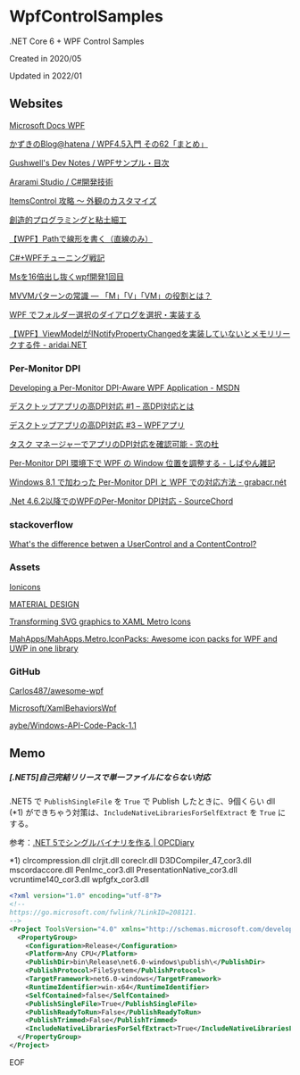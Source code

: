 # WpfControlSamples

.NET Core 6 + WPF Control Samples

Created in 2020/05

Updated in 2022/01


## Websites

[Microsoft Docs WPF](https://docs.microsoft.com/ja-jp/dotnet/framework/wpf/)

[かずきのBlog@hatena / WPF4.5入門 その62「まとめ」](https://blog.okazuki.jp/entry/2014/12/27/200015)

[Gushwell's Dev Notes / WPFサンプル・目次](http://gushwell.ldblog.jp/archives/52313900.html)

[Ararami Studio / C#開発技術](https://araramistudio.jimdo.com/%E6%8A%80%E8%A1%93%E6%83%85%E5%A0%B1/c-%E9%96%8B%E7%99%BA%E6%8A%80%E8%A1%93/)

[ItemsControl 攻略 ～ 外観のカスタマイズ](http://grabacr.net/archives/1240)

[創造的プログラミングと粘土細工](http://pro.art55.jp/)

[【WPF】Pathで線形を書く（直線のみ）](https://qiita.com/LemonLeaf/items/c089bbb497f53b59e0b4)

[C#+WPFチューニング戦記](http://proprogrammer.hatenadiary.jp/)

[Msを16倍出し抜くwpf開発1回目](https://www.slideshare.net/cct-inc/ms16wpf1)

[MVVMパターンの常識 ― 「M」「V」「VM」の役割とは？](https://www.atmarkit.co.jp/fdotnet/chushin/greatblogentry_02/greatblogentry_02_01.html)

[WPF でフォルダー選択のダイアログを選択・実装する](https://shikaku-sh.hatenablog.com/entry/wpf-folder-selection-dialog)

[【WPF】ViewModelがINotifyPropertyChangedを実装していないとメモリリークする件 - aridai.NET](https://aridai.net/articles/15.html)

### Per-Monitor DPI

[Developing a Per-Monitor DPI-Aware WPF Application - MSDN](http://msdn.microsoft.com/en-us/library/windows/desktop/ee308410(v=vs.85).aspx)

[デスクトップアプリの高DPI対応 #1 – 高DPI対応とは](https://nishy-software.com/ja/dev-sw/windows-high-dpi-desktop-app-1/)

[デスクトップアプリの高DPI対応 #3 – WPFアプリ](https://nishy-software.com/ja/dev-sw/windows-high-dpi-desktop-app-3/)

[タスク マネージャーでアプリのDPI対応を確認可能 - 窓の杜](https://forest.watch.impress.co.jp/docs/news/1148530.html)

[Per-Monitor DPI 環境下で WPF の Window 位置を調整する - しばやん雑記](https://blog.shibayan.jp/entry/20190612/1560267647)

[Windows 8.1 で加わった Per-Monitor DPI と WPF での対応方法 - grabacr.nét](http://grabacr.net/archives/1132)

[.Net 4.6.2以降でのWPFのPer-Monitor DPI対応 - SourceChord](http://sourcechord.hatenablog.com/entry/2016/12/14/081112)


### stackoverflow

[What's the difference betwen a UserControl and a ContentControl?](https://stackoverflow.com/questions/18781679/whats-the-difference-betwen-a-usercontrol-and-a-contentcontrol)

### Assets

[Ionicons](https://ionicons.com/)

[MATERIAL DESIGN](https://material.io/resources/icons/?style=baseline)

[Transforming SVG graphics to XAML Metro Icons](https://blogs.u2u.be/diederik/post/Transforming-SVG-graphics-to-XAML-Metro-Icons)

[MahApps/MahApps.Metro.IconPacks: Awesome icon packs for WPF and UWP in one library](https://github.com/MahApps/MahApps.Metro.IconPacks)

### GitHub

[Carlos487/awesome-wpf](https://github.com/Carlos487/awesome-wpf)

[Microsoft/XamlBehaviorsWpf](https://github.com/Microsoft/XamlBehaviorsWpf)

[aybe/Windows-API-Code-Pack-1.1](https://github.com/aybe/Windows-API-Code-Pack-1.1)

## Memo

##### [.NET5]自己完結リリースで単一ファイルにならない対応

.NET5 で `PublishSingleFile` を `True` で Publish したときに、9個くらい dll (*1) ができちゃう対策は、`IncludeNativeLibrariesForSelfExtract` を `True` にする。

参考：[.NET 5でシングルバイナリを作る | OPCDiary](https://opcdiary.net/net-5%E3%81%A7%E3%82%B7%E3%83%B3%E3%82%B0%E3%83%AB%E3%83%90%E3%82%A4%E3%83%8A%E3%83%AA%E3%82%92%E4%BD%9C%E3%82%8B/)

*1) clrcompression.dll clrjit.dll coreclr.dll D3DCompiler_47_cor3.dll mscordaccore.dll PenImc_cor3.dll PresentationNative_cor3.dll vcruntime140_cor3.dll wpfgfx_cor3.dll

```xml
<?xml version="1.0" encoding="utf-8"?>
<!--
https://go.microsoft.com/fwlink/?LinkID=208121. 
-->
<Project ToolsVersion="4.0" xmlns="http://schemas.microsoft.com/developer/msbuild/2003">
  <PropertyGroup>
    <Configuration>Release</Configuration>
    <Platform>Any CPU</Platform>
    <PublishDir>bin\Release\net6.0-windows\publish\</PublishDir>
    <PublishProtocol>FileSystem</PublishProtocol>
    <TargetFramework>net6.0-windows</TargetFramework>
    <RuntimeIdentifier>win-x64</RuntimeIdentifier>
    <SelfContained>false</SelfContained>
    <PublishSingleFile>True</PublishSingleFile>
    <PublishReadyToRun>False</PublishReadyToRun>
    <PublishTrimmed>False</PublishTrimmed>
    <IncludeNativeLibrariesForSelfExtract>True</IncludeNativeLibrariesForSelfExtract>
  </PropertyGroup>
</Project>
```



EOF

